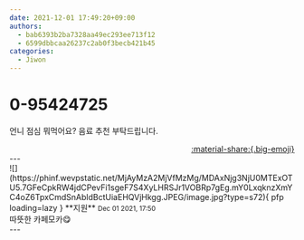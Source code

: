 ```yaml
---
date: 2021-12-01 17:49:20+09:00
authors:
  - bab6393b2ba7328aa49ec293ee713f12
  - 6599dbbcaa26237c2ab0f3becb421b45
categories:
  - Jiwon
---
```


# 0-95424725

<div class="post-container" markdown="1">
<div class="content-container md-sidebar__scrollwrap" markdown="1">

언니  점심 뭐먹어요? 음료 추천 부탁드립니다.

</div>
</div>

<div style="text-align: right;" markdown="1">
<a href="https://weverse.io/fromis9/fanpost/0-95424725" style="text-align: right;">:material-share:{.big-emoji}</a>
</div>
---

<div class="comments-container md-sidebar__scrollwrap" markdown="1">
<div class="comment" markdown="1">
<div class='id-container' markdown="1">
![](https://phinf.wevpstatic.net/MjAyMzA2MjVfMzMg/MDAxNjg3NjU0MTExOTU5.7GFeCpkRW4jdCPevFi1sgeF7S4XyLHRSJr1VOBRp7gEg.mY0LxqknzXmYC4oZ6TpxCmdSnAbldBctUiaEHQVjHkgg.JPEG/image.jpg?type=s72){ pfp loading=lazy }
**<span class="artist">지원</span>** <small>Dec 01 2021, 17:50</small><br>
</div>
<div class='comment-body' markdown="1">
따뜻한 카페모카😋
</div>
</div>
</div>
---
